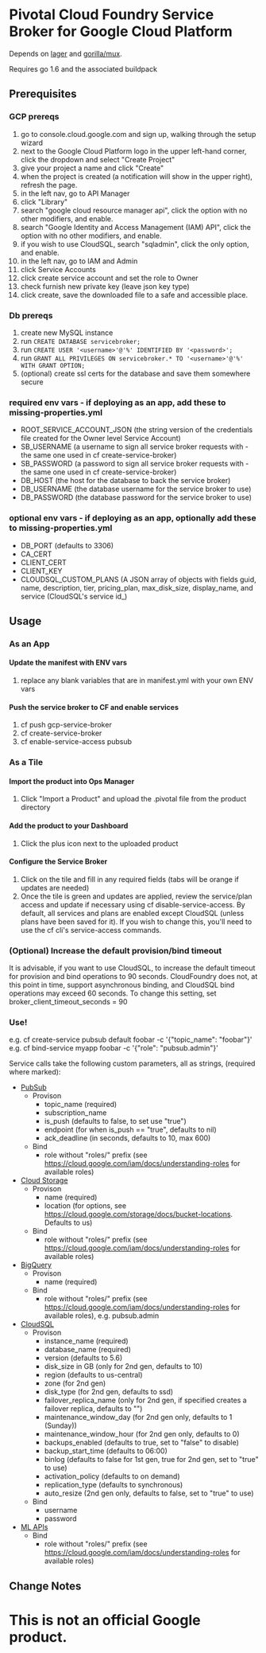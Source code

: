 # Pivotal Cloud Foundry Service Broker for Google Cloud Platform

Depends on
[lager](https://github.com/pivotal-golang/lager) and
[gorilla/mux](https://github.com/gorilla/mux).

Requires go 1.6 and the associated buildpack

## Prerequisites

### GCP prereqs

1. go to console.cloud.google.com and sign up, walking through the setup wizard
1. next to the Google Cloud Platform logo in the upper left-hand corner, click the dropdown and select "Create Project"
1. give your project a name and click "Create"
1. when the project is created (a notification will show in the upper right), refresh the page.
1. in the left nav, go to API Manager
1. click "Library"
1. search "google cloud resource manager api", click the option with no other modifiers, and enable.
1. search "Google Identity and Access Management (IAM) API", click the option with no other modifiers, and enable.
1. if you wish to use CloudSQL, search "sqladmin", click the only option, and enable.
1. in the left nav, go to IAM and Admin
1. click Service Accounts
1. click create service account and set the role to Owner
1. check furnish new private key (leave json key type)
1. click create, save the downloaded file to a safe and accessible place.

### Db prereqs

1. create new MySQL instance
1. run `CREATE DATABASE servicebroker;`
1. run `CREATE USER '<username>'@'%' IDENTIFIED BY '<password>';`
1. run `GRANT ALL PRIVILEGES ON servicebroker.* TO '<username>'@'%' WITH GRANT OPTION;`
1. (optional) create ssl certs for the database and save them somewhere secure

### required env vars - if deploying as an app, add these to missing-properties.yml

* ROOT_SERVICE_ACCOUNT_JSON (the string version of the credentials file created for the Owner level Service Account)
* SB_USERNAME (a username to sign all service broker requests with - the same one used in cf create-service-broker)
* SB_PASSWORD (a password to sign all service broker requests with - the same one used in cf create-service-broker)
* DB_HOST (the host for the database to back the service broker)
* DB_USERNAME (the database username for the service broker to use)
* DB_PASSWORD (the database password for the service broker to use)

### optional env vars - if deploying as an app, optionally add these to missing-properties.yml

* DB_PORT (defaults to 3306)
* CA_CERT
* CLIENT_CERT 
* CLIENT_KEY 
* CLOUDSQL_CUSTOM_PLANS (A JSON array of objects with fields guid, name, description, tier, 
pricing_plan, max_disk_size, display_name, and service (CloudSQL's service id_)


## Usage

### As an App

#### Update the manifest with ENV vars
1. replace any blank variables that are in manifest.yml with your own ENV vars

#### Push the service broker to CF and enable services
1. cf push gcp-service-broker
1. cf create-service-broker <service broker name> <username> <password> <service broker url>
1. cf enable-service-access pubsub

### As a Tile

#### Import the product into Ops Manager
1. Click "Import a Product" and upload the .pivotal file from the product directory

#### Add the product to your Dashboard
1. Click the plus icon next to the uploaded product

#### Configure the Service Broker
1. Click on the tile and fill in any required fields (tabs will be orange if updates are needed)
1. Once the tile is green and updates are applied, review the service/plan access and
update if necessary using cf disable-service-access. By default, all services and plans
are enabled except CloudSQL (unless plans have been saved for it). If you wish to change this,
you'll need to use the cf cli's service-access commands.

### (Optional) Increase the default provision/bind timeout
It is advisable, if you want to use CloudSQL, to increase the default timeout for provision and
bind operations to 90 seconds. CloudFoundry does not, at this point in time, support asynchronous
binding, and CloudSQL bind operations may exceed 60 seconds. To change this setting, set
broker_client_timeout_seconds = 90

### Use!

e.g. cf create-service pubsub default foobar -c '{"topic_name": "foobar"}'
e.g. cf bind-service myapp foobar -c '{"role": "pubsub.admin"}'

Service calls take the following custom parameters, all as strings, (required where marked):

* [PubSub](https://cloud.google.com/pubsub/docs/)
    * Provison
        * topic_name (required)
        * subscription_name
        * is_push (defaults to false, to set use "true")
        * endpoint (for when is_push == "true", defaults to nil)
        * ack_deadline (in seconds, defaults to 10, max 600)
    * Bind
        * role without "roles/" prefix (see https://cloud.google.com/iam/docs/understanding-roles for available roles)
* [Cloud Storage](https://cloud.google.com/storage/docs/)
    * Provison
        * name (required)
        * location (for options, see https://cloud.google.com/storage/docs/bucket-locations. Defaults to us)
    * Bind
        * role without "roles/" prefix (see https://cloud.google.com/iam/docs/understanding-roles for available roles)
* [BigQuery](https://cloud.google.com/bigquery/docs/)
    * Provison
        * name (required)
    * Bind
        * role without "roles/" prefix (see https://cloud.google.com/iam/docs/understanding-roles for available roles), e.g. pubsub.admin
* [CloudSQL](https://cloud.google.com/pubsub/docs/)
    * Provison
        * instance_name (required)
        * database_name (required)
        * version (defaults to 5.6)
        * disk_size in GB (only for 2nd gen, defaults to 10)
        * region (defaults to us-central)
        * zone (for 2nd gen) 
        * disk_type (for 2nd gen, defaults to ssd)
        * failover_replica_name (only for 2nd gen, if specified creates a failover replica, defaults to "")
        * maintenance_window_day (for 2nd gen only, defaults to 1 (Sunday))
        * maintenance_window_hour (for 2nd gen only, defaults to 0)
        * backups_enabled (defaults to true, set to "false" to disable)
        * backup_start_time (defaults to 06:00)
        * binlog (defaults to false for 1st gen, true for 2nd gen, set to "true" to use)
        * activation_policy (defaults to on demand)
        * replication_type (defaults to synchronous)
        * auto_resize (2nd gen only, defaults to false, set to "true" to use)
    * Bind
        * username
        * password
* [ML APIs](https://cloud.google.com/ml/)
    * Bind
        * role without "roles/" prefix (see https://cloud.google.com/iam/docs/understanding-roles for available roles)


## Change Notes


# This is not an official Google product.